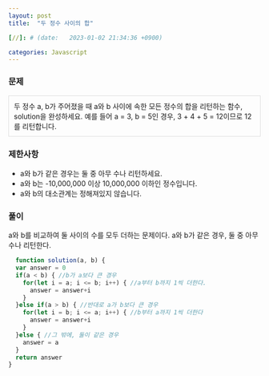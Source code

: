```yaml
---
layout: post
title:  "두 정수 사이의 합"

[//]: # (date:   2023-01-02 21:34:36 +0900)

categories: Javascript
---
```


[//]: # (<h1>Introduction</h1>)

### 문제

<div class="text">
두 정수 a, b가 주어졌을 때 a와 b 사이에 속한 모든 정수의 합을 리턴하는 함수, solution을 완성하세요.   
예를 들어 a = 3, b = 5인 경우,   
3 + 4 + 5 = 12이므로 12를 리턴합니다.
</div>


### 제한사항

- a와 b가 같은 경우는 둘 중 아무 수나 리턴하세요.
- a와 b는 -10,000,000 이상 10,000,000 이하인 정수입니다. 
- a와 b의 대소관계는 정해져있지 않습니다.


### 풀이

a와 b를 비교하여 둘 사이의 수를 모두 더하는 문제이다. a와 b가 같은 경우, 둘 중 아무 수나 리턴한다.


```javascript
  function solution(a, b) {
  var answer = 0
  if(a < b) { //b가 a보다 큰 경우
    for(let i = a; i <= b; i++) { //a부터 b까지 1씩 더한다.
      answer = answer+i
    }
  }else if(a > b) { //반대로 a가 b보다 큰 경우
    for(let i = b; i <= a; i++) { //b부터 a까지 1씩 더한다
      answer = answer+i
    }
  }else { //그 밖에, 둘이 같은 경우
    answer = a
  }
  return answer
}
```

<style>
.text {
    border: 1px solid #dcdcdc;
    padding: 10px;
}
</style>